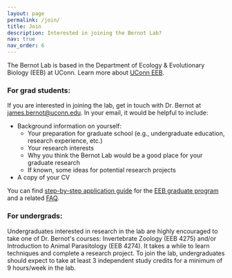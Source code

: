 ```yaml
---
layout: page
permalink: /join/
title: Join
description: Interested in joining the Bernot Lab?
nav: true
nav_order: 6
---
```


The Bernot Lab is based in the Department of Ecology & Evolutionary Biology (EEB) at UConn. Learn more about [UConn EEB](https://eeb.uconn.edu).

### For grad students:
If you are interested in joining the lab, get in touch with Dr. Bernot at james.bernot@uconn.edu. In your email, it would be helpful to include: 
* Background information on yourself:
  * Your preparation for graduate school (e.g., undergraduate education, research experience, etc.)
  * Your research interests
  * Why you think the Bernot Lab would be a good place for your graduate research
  * If known, some ideas for potential research projects
* A copy of your CV

You can find [step-by-step application guide](https://eeb.uconn.edu/eeb-graduate-program-step-by-step-application-procedure/)  for the [EEB graduate program](https://eeb.uconn.edu/grads/) and a related [FAQ](https://eeb.uconn.edu/graduate-applicant-frequently-asked-questions/).

### For undergrads:
Undergraduates interested in research in the lab are highly encouraged to take one of Dr. Bernot's courses: Invertebrate Zoology (EEB 4275) and/or Introduction to Animal Parasitology (EEB 4274). It takes a while to learn techniques and complete a research project. To join the lab, undergraduates should expect to take at least 3 independent study credits for a minimum of 9 hours/week in the lab.